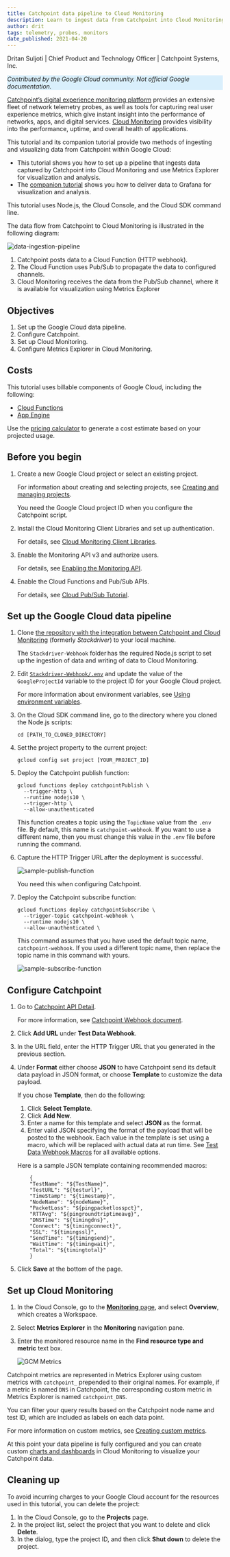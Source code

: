 ```yaml
---
title: Catchpoint data pipeline to Cloud Monitoring
description: Learn to ingest data from Catchpoint into Cloud Monitoring for visualization and analysis with Metrics Explorer.
author: drit
tags: telemetry, probes, monitors
date_published: 2021-04-20
---
```


Dritan Suljoti | Chief Product and Technology Officer | Catchpoint Systems, Inc.

<p style="background-color:#D9EFFC;"><i>Contributed by the Google Cloud community. Not official Google documentation.</i></p>

[Catchpoint’s digital experience monitoring platform](https://www.catchpoint.com/platform) provides an extensive fleet of network telemetry probes, as well as 
tools for capturing real user experience metrics, which give instant insight into the performance of networks, apps, and digital services.
[Cloud Monitoring](https://cloud.google.com/monitoring) provides visibility into the performance, uptime, and overall health of applications.

This tutorial and its companion tutorial provide two methods of ingesting and visualizing data from Catchpoint within Google Cloud:

- This tutorial shows you how to set up a pipeline that ingests data captured by Catchpoint into Cloud Monitoring and use Metrics Explorer for visualization and
  analysis.
- The [companion tutorial](https://cloud.google.com/community/tutorials/catchpoint-to-google-cloud/catchpoint-to-grafana) shows you how to deliver data to 
  Grafana for visualization and analysis.
  
This tutorial uses Node.js, the Cloud Console, and the Cloud SDK command line.

The data flow from Catchpoint to Cloud Monitoring is illustrated in the following diagram:

![data-ingestion-pipeline](https://storage.googleapis.com/gcp-community/tutorials/catchpoint/data-ingestion-pipeline.png)

1.  Catchpoint posts data to a Cloud Function (HTTP webhook).
1.  The Cloud Function uses Pub/Sub to propagate the data to configured channels.
1.  Cloud Monitoring receives the data from the Pub/Sub channel, where it is available for visualization using Metrics Explorer

## Objectives

1.  Set up the Google Cloud data pipeline.
1.  Configure Catchpoint.
1.  Set up Cloud Monitoring.
1.  Configure Metrics Explorer in Cloud Monitoring.

## Costs

This tutorial uses billable components of Google Cloud, including the following:

- [Cloud Functions](https://cloud.google.com/functions)
- [App Engine](https://cloud.google.com/appengine/docs/flexible/python)

Use the [pricing calculator](https://cloud.google.com/products/calculator) to generate a cost estimate based on your projected usage.

## Before you begin

1.  Create a new Google Cloud project or select an existing project.

    For information about creating and selecting projects, see
    [Creating and managing projects](https://cloud.google.com/resource-manager/docs/creating-managing-projects).
    
    You need the Google Cloud project ID when you configure the Catchpoint script.

1.  Install the Cloud Monitoring Client Libraries and set up authentication.

    For details, see [Cloud Monitoring Client Libraries](https://cloud.google.com/monitoring/docs/reference/libraries).

1.  Enable the Monitoring API v3 and authorize users.

    For details, see [Enabling the Monitoring API](https://cloud.google.com/monitoring/api/enable-api).

1.  Enable the Cloud Functions and Pub/Sub APIs.

    For details, see [Cloud Pub/Sub Tutorial](https://cloud.google.com/functions/docs/tutorials/pubsub).

## Set up the Google Cloud data pipeline

1.  Clone [the repository with the integration between Catchpoint and Cloud Monitoring](https://github.com/catchpoint/Integrations.GoogleCloudMonitoring) 
    (formerly _Stackdriver_) to your local machine.

    The `Stackdriver-Webhook` folder has the required Node.js script to set up the ingestion of data and writing of data to Cloud Monitoring.
    
1.  Edit [`Stackdriver-Webhook/.env`](https://github.com/catchpoint/Integrations.GoogleCloudMonitoring/blob/master/Stackdriver-Webhook/.env) and update the
    value of the `GoogleProjectId` variable to the project ID for your Google Cloud project.
   
    For more information about environment variables, see [Using environment variables](https://cloud.google.com/functions/docs/env-var).

1.  On the Cloud SDK command line, go to the directory where you cloned the Node.js scripts:

        cd [PATH_TO_CLONED_DIRECTORY]

1.  Set the project property to the current project:

        gcloud config set project [YOUR_PROJECT_ID]

1.  Deploy the Catchpoint publish function:

        gcloud functions deploy catchpointPublish \
          --trigger-http \
          --runtime nodejs10 \
          --trigger-http \
          --allow-unauthenticated

    This function creates a topic using the `TopicName` value from the `.env` file. By default, this name is `catchpoint-webhook`. If you want to use a different
    name, then you must change this value in the `.env` file before running the command.
    
1.  Capture the HTTP Trigger URL after the deployment is successful.

    ![sample-publish-function](https://storage.googleapis.com/gcp-community/tutorials/catchpoint/sample-publish-function.png)
    
    You need this when configuring Catchpoint.

1.  Deploy the Catchpoint subscribe function:

        gcloud functions deploy catchpointSubscribe \
          --trigger-topic catchpoint-webhook \
          --runtime nodejs10 \
          --allow-unauthenticated \
 
    This command assumes that you have used the default topic name, `catchpoint-webhook`. If you used a different topic name, then replace the topic name in this
    command with yours.
    
    ![sample-subscribe-function](https://storage.googleapis.com/gcp-community/tutorials/catchpoint/sample-subscribe-function.png)

## Configure Catchpoint

1.  Go to [Catchpoint API Detail](https://portal.catchpoint.com/ui/Content/Administration/ApiDetail.aspx).

    For more information, see [Catchpoint Webhook document](https://support.catchpoint.com/hc/en-us/articles/115005282906).
    
1.  Click **Add URL** under **Test Data Webhook**.
1.  In the URL field, enter the HTTP Trigger URL that you generated in the previous section.
1.  Under **Format** either choose **JSON** to have Catchpoint send its default data payload in JSON format, or choose **Template** to customize the data 
    payload.
    
    If you chose **Template**, then do the following:
    
    1.  Click **Select Template**.
    1.  Click **Add New**.
    1.  Enter a name for this template and select **JSON** as the format.
    1.  Enter valid JSON specifying the format of the payload that will be posted to the webhook. Each value in the template is set using a macro, which will be
        replaced with actual data at run time. See [Test Data Webhook Macros]((https://support.catchpoint.com/hc/en-us/articles/360008476571)) for all available
	options.
	
	Here is a sample JSON template containing recommended macros:
	
            {
            "TestName": "${TestName}",
            "TestURL": "${testurl}",
            "TimeStamp": "${timestamp}",
            "NodeName": "${nodeName}",
            "PacketLoss": "${pingpacketlosspct}",
            "RTTAvg": "${pingroundtriptimeavg}",
            "DNSTime": "${timingdns}", 
            "Connect": "${timingconnect}", 
            "SSL": "${timingssl}", 
            "SendTime": "${timingsend}",
            "WaitTime": "${timingwait}", 
            "Total": "${timingtotal}"
            }
	    
1.  Click **Save** at the bottom of the page.
 
## Set up Cloud Monitoring

1.  In the Cloud Console, go to the [**Monitoring** page](https://console.cloud.google.com/monitoring), and select **Overview**, which creates a Workspace.
1.  Select **Metrics Explorer** in the **Monitoring** navigation pane.
1.  Enter the monitored resource name in the **Find resource type and metric** text box.
    
    ![GCM Metrics](https://storage.googleapis.com/gcp-community/tutorials/catchpoint/gcm-metrics.png)
    
Catchpoint metrics are represented in Metrics Explorer using custom metrics with `catchpoint_` prepended to their original names. For example, if a metric is
named `DNS` in Catchpoint, the corresponding custom metric in Metrics Explorer is named `catchpoint_DNS`.
    
You can filter your query results based on the Catchpoint node name and test ID, which are included as labels on each data point.
    
For more information on custom metrics, see [Creating custom metrics](https://cloud.google.com/monitoring/custom-metrics/creating-metrics).
    
At this point your data pipeline is fully configured and you can create custom [charts and dashboards](https://cloud.google.com/monitoring/charts/) in Cloud
Monitoring to visualize your Catchpoint data.
    
## Cleaning up

To avoid incurring charges to your Google Cloud account for the resources used in this tutorial, you can delete the project:

1. In the Cloud Console, go to the **Projects** page.
1. In the project list, select the project that you want to delete and click **Delete**.
1. In the dialog, type the project ID, and then click **Shut down** to delete the project.
